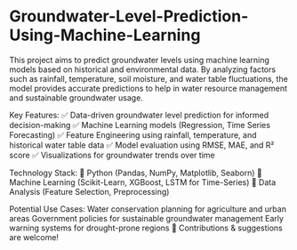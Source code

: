 # Groundwater-Level-Prediction-Using-Machine-Learning
This project aims to predict groundwater levels using machine learning models based on historical and environmental data. By analyzing factors such as rainfall, temperature, soil moisture, and water table fluctuations, the model provides accurate predictions to help in water resource management and sustainable groundwater usage.

Key Features:
✅ Data-driven groundwater level prediction for informed decision-making
✅ Machine Learning models (Regression, Time Series Forecasting)
✅ Feature Engineering using rainfall, temperature, and historical water table data
✅ Model evaluation using RMSE, MAE, and R² score
✅ Visualizations for groundwater trends over time

Technology Stack:
🔹 Python (Pandas, NumPy, Matplotlib, Seaborn)
🔹 Machine Learning (Scikit-Learn, XGBoost, LSTM for Time-Series)
🔹 Data Analysis (Feature Selection, Preprocessing)

Potential Use Cases:
Water conservation planning for agriculture and urban areas
Government policies for sustainable groundwater management
Early warning systems for drought-prone regions
🚀 Contributions & suggestions are welcome!
